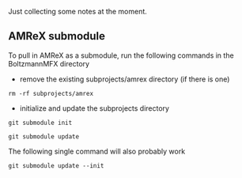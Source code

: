 Just collecting some notes at the moment.

## AMReX submodule

To pull in AMReX as a submodule, run the following commands in the BoltzmannMFX
directory

- remove the existing subprojects/amrex directory (if there is one)
```
rm -rf subprojects/amrex
```

- initialize and update the subprojects directory
```
git submodule init
```
```
git submodule update
```

The following single command will also probably work
```
git submodule update --init
```

